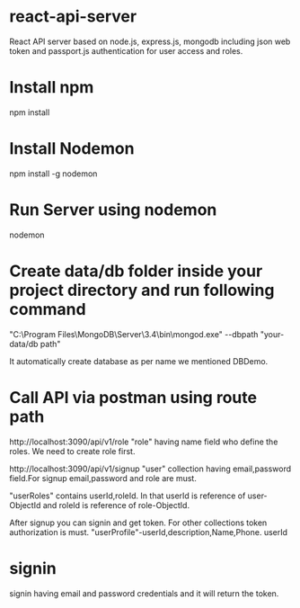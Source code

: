 # react-api-server
React API server based on node.js, express.js, mongodb including json web token and passport.js authentication for user access and roles.

# Install npm
npm install

# Install Nodemon
npm install -g nodemon

# Run Server using nodemon
nodemon

# Create data/db folder inside your project directory and run following command
"C:\Program Files\MongoDB\Server\3.4\bin\mongod.exe" --dbpath "your-data/db path"

It automatically create database as per name we mentioned DBDemo.

# Call API via postman using route path

http://localhost:3090/api/v1/role
"role" having name field who define the roles. We need to create role first.

http://localhost:3090/api/v1/signup
"user" collection having email,password field.For signup email,password and role are must.

"userRoles" contains userId,roleId. In that userId is reference of user-ObjectId and roleId is reference of role-ObjectId.

After signup you can signin and get token. For other collections token authorization is must.
"userProfile"-userId,description,Name,Phone. userId  

# signin
signin having email and password credentials and it will return the token.
